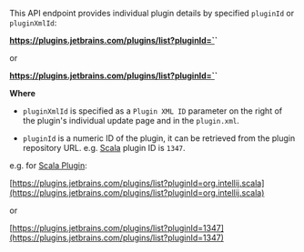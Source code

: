[//]: # (title: Plugin Details API)

This API endpoint provides individual plugin details by specified `pluginId` or `pluginXmlId`:
 
**https://plugins.jetbrains.com/plugins/list?pluginId=`<pluginXmlId>`**

or

**https://plugins.jetbrains.com/plugins/list?pluginId=`<pluginId>`**

**Where**

* `pluginXmlId` is specified as a `Plugin XML ID` parameter on the right of the plugin's individual update page and in the `plugin.xml`.

* `pluginId` is a numeric ID of the plugin, it can be retrieved from the plugin repository URL. e.g. [Scala](https://plugins.jetbrains.com/plugin/1347-scala) plugin ID is `1347`.

e.g. for [Scala Plugin](https://plugins.jetbrains.com/plugin/1347-scala):

[https://plugins.jetbrains.com/plugins/list?pluginId=org.intellij.scala](https://plugins.jetbrains.com/plugins/list?pluginId=org.intellij.scala)

or

[https://plugins.jetbrains.com/plugins/list?pluginId=1347](https://plugins.jetbrains.com/plugins/list?pluginId=1347)
